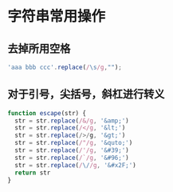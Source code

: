 # 字符串常用操作

## 去掉所用空格

``` js
'aaa bbb ccc'.replace(/\s/g,"");

```

## 对于引号，尖括号，斜杠进行转义

``` js
function escape(str) {
  str = str.replace(/&/g, '&amp;')
  str = str.replace(/</g, '&lt;')
  str = str.replace(/>/g, '&gt;')
  str = str.replace(/"/g, '&quto;')
  str = str.replace(/'/g, '&#39;')
  str = str.replace(/`/g, '&#96;')
  str = str.replace(/\//g, '&#x2F;')
  return str
}
```